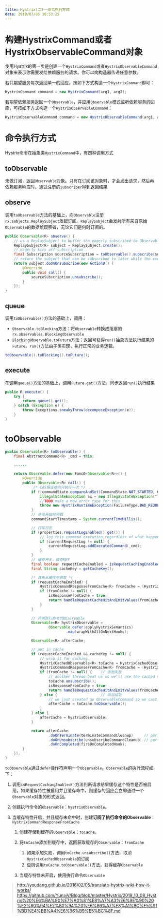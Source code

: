 ```yaml
---
title: Hystrix(二)——命令执行方式
date: 2018/07/06 10:53:25
---
```


# 构建HystrixCommand或者HystrixObservableCommand对象

使用Hystrix的第一步是创建一个`HystrixCommand`或者`HystrixObservableCommand`对象来表示你需要发给依赖服务的请求。你可以向构造器传递任意参数。

若只期望服务每次返回单一的回应，按如下方式构造一个`HystrixCommand`即可：

```java
HystrixCommand command = new HystrixCommand(arg1, arg2);
```

若期望依赖服务返回一个`Observable`，并应用`Observable`模式监听依赖服务的回应，可按如下方式构造一个`HystrixObservableCommand`：

```java
HystrixObservableCommand command = new HystrixObservableCommand(arg1, arg2);
```

# 命令执行方式

Hystrix命令在抽象类`HystrixCommand`中，有四种调用方式

## toObservable

未做订阅，返回`Observable`对象。只有在订阅该对象时，才会发出请求，然后再依赖服务响应时，通过注册的`Subscriber`得到返回结果

## observe

调用`toObservable`方法的基础上，向`Observable`注册`rx.subjects.ReplaySubject`发起订阅。`ReplaySubject`会发射所有来自原始`Observable`的数据给观察者，无论它们是何时订阅的。

```java
public Observable<R> observe() {
    // us a ReplaySubject to buffer the eagerly subscribed-to Observable
    ReplaySubject<R> subject = ReplaySubject.create();
    // eagerly kick off subscription
    final Subscription sourceSubscription = toObservable().subscribe(subject);
    // return the subject that can be subscribed to later while the execution has already started
    return subject.doOnUnsubscribe(new Action0() {
        @Override
        public void call() {
            sourceSubscription.unsubscribe();
        }
    });
}
```

## queue

调用`toObservable()`方法的基础上，调用：

- `Observable.toBlocking`方法：将`Observable`转换成阻塞的`rx.observables.BlockingObservable`
- `BlockingObservable.toFuture`方法：返回可获得`run()`抽象方法执行结果的`Future`。`run()`方法由子类实现，执行正常的业务逻辑。

```java
toObservable().toBlocking().toFuture();
```

## execute

在调用`queue()`方法的基础上，调用`Future.get()`方法，同步返回`run()`执行结果

```java
public R execute() {
    try {
        return queue().get();
    } catch (Exception e) {
        throw Exceptions.sneakyThrow(decomposeException(e));
    }
}
```

# toObservable

```java
public Observable<R> toObservable() {
    final AbstractCommand<R> _cmd = this;

    ......

    return Observable.defer(new Func0<Observable<R>>() {
        @Override
        public Observable<R> call() {
             /* CAS保证命令只执行一次 */
            if (!commandState.compareAndSet(CommandState.NOT_STARTED, CommandState.OBSERVABLE_CHAIN_CREATED)) {
                IllegalStateException ex = new IllegalStateException("This instance can only be executed once. Please instantiate a new instance.");
                //TODO make a new error type for this
                throw new HystrixRuntimeException(FailureType.BAD_REQUEST_EXCEPTION, _cmd.getClass(), getLogMessagePrefix() + " command executed multiple times - this is not permitted.", ex, null);
            }
            // 命令开始时间戳
            commandStartTimestamp = System.currentTimeMillis();

            // 打印日志
            if (properties.requestLogEnabled().get()) {
                // log this command execution regardless of what happened
                if (currentRequestLog != null) {
                    currentRequestLog.addExecutedCommand(_cmd);
                }
            }
            // 缓存开关，缓存KEY
            final boolean requestCacheEnabled = isRequestCachingEnabled();
            final String cacheKey = getCacheKey();

            /* 首先从缓存中获取 */
            if (requestCacheEnabled) {
                HystrixCommandResponseFromCache<R> fromCache = (HystrixCommandResponseFromCache<R>) requestCache.get(cacheKey);
                if (fromCache != null) {
                    isResponseFromCache = true;
                    return handleRequestCacheHitAndEmitValues(fromCache, _cmd);
                }
            }
            
            // 声明执行命令的Observable
            Observable<R> hystrixObservable =
                    Observable.defer(applyHystrixSemantics)
                            .map(wrapWithAllOnNextHooks);

            Observable<R> afterCache;

            // put in cache
            if (requestCacheEnabled && cacheKey != null) {
                // wrap it for caching
                HystrixCachedObservable<R> toCache = HystrixCachedObservable.from(hystrixObservable, _cmd);
                HystrixCommandResponseFromCache<R> fromCache = (HystrixCommandResponseFromCache<R>) requestCache.putIfAbsent(cacheKey, toCache);
                if (fromCache != null) {    // 添加失败
                    // another thread beat us so we'll use the cached value instead
                    toCache.unsubscribe();
                    isResponseFromCache = true;
                    return handleRequestCacheHitAndEmitValues(fromCache, _cmd);
                } else {                    // 添加成功
                    // we just created an ObservableCommand so we cast and return it
                    afterCache = toCache.toObservable();
                }
            } else {
                afterCache = hystrixObservable;
            }

            return afterCache
                    .doOnTerminate(terminateCommandCleanup)     // perform cleanup once (either on normal terminal state (this line), or unsubscribe (next line))
                    .doOnUnsubscribe(unsubscribeCommandCleanup) // perform cleanup once
                    .doOnCompleted(fireOnCompletedHook);
        }
    });
}
```

`toObservable`通过`defer`操作符声明一个`Observable`。`Observable`的执行流程如下：

1. 调用`isRequestCachingEnabled()`方法判断请求结果缓存这个特性是否被启用。如果缓存特性被启用并且缓存命中，则缓存的回应会立即通过一个`Observable`对象的形式返回。
2. 创建执行命令的`Observable`：`hystrixObservable`。
3. 当缓存特性开启，并且缓存未命中时，创建**订阅了执行命令的Observable**：`HystrixCommandResponseFromCache`

    1. 创建存储到缓存的`Observable`：`toCache`。
    2. 将`toCache`添加到缓存中，返回获取缓存的`Observable`：`fromCache`

        1. 如果添加失败，调用`toCache.unsubscribe()`方法，取消`HystrixCachedObservable`的订阅
        2. 否则调用`toCache.toObservable()`方法，获得缓存`Observable`
        
    3. 当缓存特性未开启，使用执行命令`Observable`




> http://youdang.github.io/2016/02/05/translate-hystrix-wiki-how-it-works/
> https://github.com/YunaiV/Blog/blob/master/Hystrix/2018_10_08_Hystrix%20%E6%BA%90%E7%A0%81%E8%A7%A3%E6%9E%90%20%E2%80%94%E2%80%94%20%E6%89%A7%E8%A1%8C%E5%91%BD%E4%BB%A4%E6%96%B9%E5%BC%8F.md

